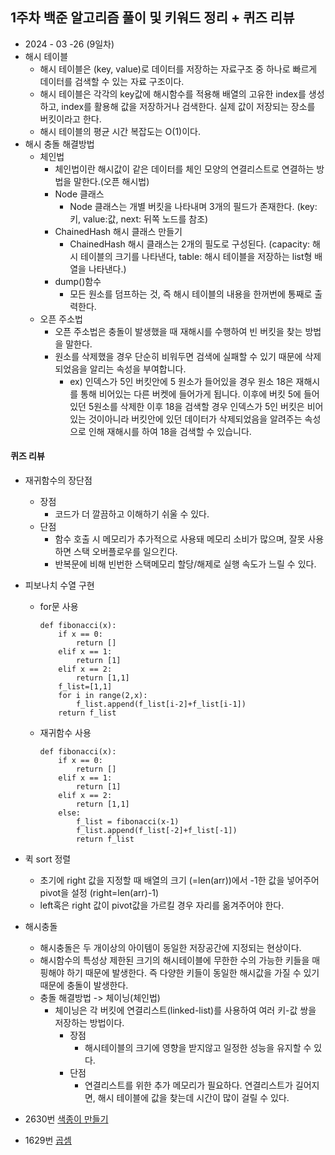 ## 1주차 백준 알고리즘 풀이 및 키워드 정리 + 퀴즈 리뷰  
* 2024 - 03 -26 (9일차)
* 해시 테이블  
    * 해시 테이블은 (key, value)로 데이터를 저장하는 자료구조 중 하나로 빠르게 데이터를 검색할 수 있는 자료 구조이다.   
    * 해시 테이블은 각각의 key값에 해시함수를 적용해 배열의 고유한 index를 생성하고, index를 활용해 값을 저장하거나 검색한다. 실제 값이 저장되는 장소를 버킷이라고 한다.  
    * 해시 테이블의 평균 시간 복잡도는 O(1)이다.  
* 해시 충돌 해결방법  
    * 체인법   
        * 체인법이란 해시값이 같은 데이터를 체인 모양의 연결리스트로 연결하는 방법을 말한다.(오픈 해시법)   
        * Node 클래스   
            * Node 클래스는 개별 버킷을 나타내며 3개의 필드가 존재한다.  (key:키, value:값, next: 뒤쪽 노드를 참조)   
        * ChainedHash 해시 클래스 만들기  
            * ChainedHash 해시 클래스는 2개의 필도로 구성된다.  (capacity: 해시 테이블의 크기를 나타낸다, table: 해시 테이블을 저장하는 list형 배열을 나타낸다.)  
        * dump()함수  
            * 모든 원소를 덤프하는 것, 즉 해시 테이블의 내용을 한꺼번에 통째로 출력한다.  
    * 오픈 주소법  
        * 오픈 주소법은 충돌이 발생했을 때 재해시를 수행하여 빈 버킷을 찾는 방법을 말한다.  
        * 원소를 삭제했을 경우 단순히 비워두면 검색에 실패할 수 있기 때문에 삭제되었음을 알리는 속성을 부여합니다.     
            * ex) 인덱스가 5인 버킷안에 5 원소가 들어있을 경우 원소 18은 재해시를 통해 비어있는 다른 버켓에 들어가게 됩니다. 이후에 버킷 5에 들어있던 5원소를 삭제한 이후 18을 검색할 경우 인덱스가 5인 버킷은 비어있는 것이아니라 버킷안에 있던 데이터가 삭제되었음을 알려주는 속성으로 인해 재해시를 하여 18을 검색할 수 있습니다.   

#### 퀴즈 리뷰

* 재귀함수의 장단점
    * 장점  
        * 코드가 더 깔끔하고 이해하기 쉬울 수 있다.  
    * 단점  
        * 함수 호출 시 메모리가 추가적으로 사용돼 메모리 소비가 많으며, 잘못 사용하면 스택 오버플로우를 일으킨다.  
        * 반복문에 비해 빈번한 스택메모리 할당/해제로 실행 속도가 느릴 수 있다.  

* 피보나치 수열 구현
    * for문 사용  
        ```
        def fibonacci(x):
            if x == 0:
                return []
            elif x == 1:
                return [1]
            elif x == 2:
                return [1,1]
            f_list=[1,1]
            for i in range(2,x):
                f_list.append(f_list[i-2]+f_list[i-1])
            return f_list
        ```
    * 재귀함수 사용  
        ```
        def fibonacci(x):
            if x == 0:
                return []
            elif x == 1:
                return [1]
            elif x == 2:
                return [1,1]
            else:
                f_list = fibonacci(x-1)
                f_list.append(f_list[-2]+f_list[-1])
                return f_list
        ```

* 퀵 sort 정렬  
    * 초기에 right 값을 지정할 때 배열의 크기 (=len(arr))에서 -1한 값을 넣어주어 pivot을 설정 (right=len(arr)-1)  
    * left혹은 right 값이 pivot값을 가르킬 경우 자리를 옮겨주어야 한다.  

* 해시충돌  
    * 해시충돌은 두 개이상의 아이템이 동일한 저장공간에 지정되는 현상이다.  
    * 해시함수의 특성상 제한된 크기의 해시테이블에 무한한 수의 가능한 키들을 매핑해야 하기 때문에 발생한다. 즉 다양한 키들이 동일한 해시값을 가질 수 있기 때문에 충돌이 발생한다.  
    * 충돌 해결방법 -> 체이닝(체인법)  
        * 체이닝은 각 버킷에 연결리스트(linked-list)를 사용하여 여러 키-값 쌍을 저장하는 방법이다.  
            * 장점  
                * 해시테이블의 크기에 영향을 받지않고 일정한 성능을 유지할 수 있다.  
            * 단점   
                * 연결리스트를 위한 추가 메모리가 필요하다. 연결리스트가 길어지면, 해시 테이블에 값을 찾는데 시간이 많이 걸릴 수 있다.   

    
* 2630번 [색종이 만들기](https://github.com/dongyeoppp/Jungle_TIL/blob/main/jungle_week01/bk_2630.py)   
* 1629번 [곱셈](https://github.com/dongyeoppp/Jungle_TIL/blob/main/jungle_week01/bk_1629.py)   


    